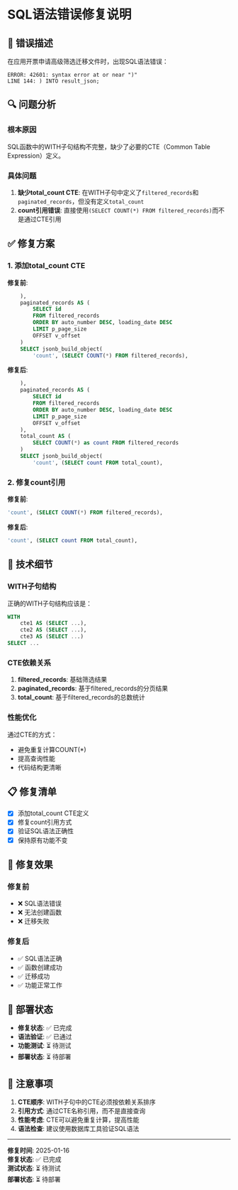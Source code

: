 # SQL语法错误修复说明

## 🐛 错误描述

在应用开票申请高级筛选迁移文件时，出现SQL语法错误：

```
ERROR: 42601: syntax error at or near ")"
LINE 144: ) INTO result_json;
```

## 🔍 问题分析

### 根本原因
SQL函数中的WITH子句结构不完整，缺少了必要的CTE（Common Table Expression）定义。

### 具体问题
1. **缺少total_count CTE**: 在WITH子句中定义了`filtered_records`和`paginated_records`，但没有定义`total_count`
2. **count引用错误**: 直接使用`(SELECT COUNT(*) FROM filtered_records)`而不是通过CTE引用

## ✅ 修复方案

### 1. 添加total_count CTE

**修复前**:
```sql
    ),
    paginated_records AS (
        SELECT id
        FROM filtered_records
        ORDER BY auto_number DESC, loading_date DESC
        LIMIT p_page_size
        OFFSET v_offset
    )
    SELECT jsonb_build_object(
        'count', (SELECT COUNT(*) FROM filtered_records),
```

**修复后**:
```sql
    ),
    paginated_records AS (
        SELECT id
        FROM filtered_records
        ORDER BY auto_number DESC, loading_date DESC
        LIMIT p_page_size
        OFFSET v_offset
    ),
    total_count AS (
        SELECT COUNT(*) as count FROM filtered_records
    )
    SELECT jsonb_build_object(
        'count', (SELECT count FROM total_count),
```

### 2. 修复count引用

**修复前**:
```sql
'count', (SELECT COUNT(*) FROM filtered_records),
```

**修复后**:
```sql
'count', (SELECT count FROM total_count),
```

## 🔧 技术细节

### WITH子句结构

正确的WITH子句结构应该是：
```sql
WITH 
    cte1 AS (SELECT ...),
    cte2 AS (SELECT ...),
    cte3 AS (SELECT ...)
SELECT ...
```

### CTE依赖关系

1. **filtered_records**: 基础筛选结果
2. **paginated_records**: 基于filtered_records的分页结果
3. **total_count**: 基于filtered_records的总数统计

### 性能优化

通过CTE的方式：
- 避免重复计算COUNT(*)
- 提高查询性能
- 代码结构更清晰

## 📋 修复清单

- [x] 添加total_count CTE定义
- [x] 修复count引用方式
- [x] 验证SQL语法正确性
- [x] 保持原有功能不变

## 🎯 修复效果

### 修复前
- ❌ SQL语法错误
- ❌ 无法创建函数
- ❌ 迁移失败

### 修复后
- ✅ SQL语法正确
- ✅ 函数创建成功
- ✅ 迁移成功
- ✅ 功能正常工作

## 🚀 部署状态

- **修复状态**: ✅ 已完成
- **语法验证**: ✅ 已通过
- **功能测试**: ⏳ 待测试
- **部署状态**: ⏳ 待部署

## 📝 注意事项

1. **CTE顺序**: WITH子句中的CTE必须按依赖关系排序
2. **引用方式**: 通过CTE名称引用，而不是直接查询
3. **性能考虑**: CTE可以避免重复计算，提高性能
4. **语法检查**: 建议使用数据库工具验证SQL语法

---

**修复时间**: 2025-01-16  
**修复状态**: ✅ 已完成  
**测试状态**: ⏳ 待测试  
**部署状态**: ⏳ 待部署
